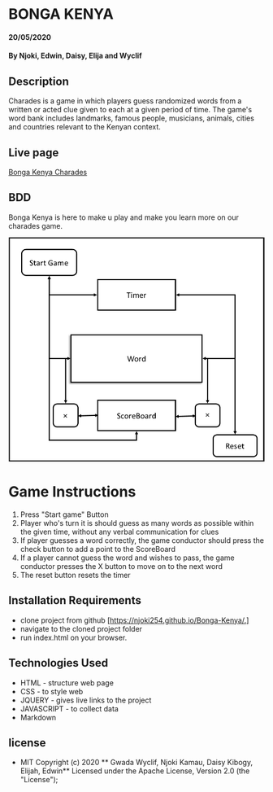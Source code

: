 # BONGA KENYA
####  20/05/2020
#### By **Njoki, Edwin, Daisy, Elija and Wyclif**
## Description
Charades is a game in which players guess randomized words from a written or acted clue given to each at a given period of time.
The game's word bank includes landmarks, famous people, musicians, animals, cities and countries relevant to the Kenyan context.

## Live page
[Bonga Kenya Charades](https://njoki254.github.io/Bonga-Kenya/.)

## BDD

Bonga Kenya is here to make u play and make you learn more on our charades game.

![BDD Model](./images/BDD.png)

# Game Instructions
1. Press "Start game" Button
2. Player who's turn it is should guess as many words as possible within the given time, without any verbal communication for clues
3. If player guesses a word correctly, the game conductor should press the check button to add a point to the ScoreBoard
4. If a player cannot guess the word  and wishes to pass, the game conductor presses the X button to move on to the next word
5. The reset button resets the timer

## Installation Requirements
* clone project from github [https://njoki254.github.io/Bonga-Kenya/.]
* navigate to the cloned project folder
* run index.html on your browser.

## Technologies Used
* HTML - structure web page
* CSS - to style web
* JQUERY - gives live links to the project
* JAVASCRIPT - to collect data
* Markdown

## license
* MIT
Copyright (c) 2020 ** Gwada Wyclif, Njoki Kamau, Daisy Kibogy, Elijah, Edwin**
Licensed under the Apache License, Version 2.0 (the "License"); 
